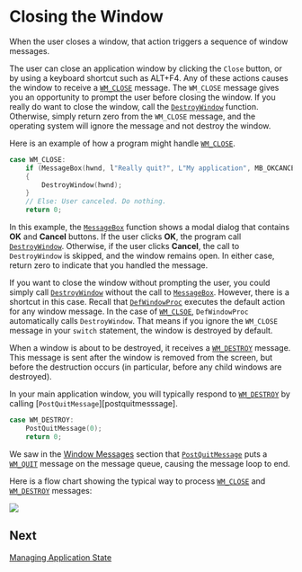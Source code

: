 <!-- https://docs.microsoft.com/en-us/windows/win32/learnwin32/closing-the-window -->
# Closing the Window

When the user closes a window, that action triggers a sequence of window messages.

The user can close an application window by clicking the `Close` button, or by using a keyboard shortcut such as ALT+F4. Any of these actions causes the window to receive a [`WM_CLOSE`][wm-close] message. The `WM_CLOSE` message gives you an opportunity to prompt the user before closing the window. If you really do want to close the window, call the [`DestroyWindow`][destroywindow] function. Otherwise, simply return zero from the `WM_CLOSE` message, and the operating system will ignore the message and not destroy the window.

Here is an example of how a program might handle [`WM_CLOSE`][wm-close].

```cpp
case WM_CLOSE:
    if (MessageBox(hwnd, l"Really quit?", L"My application", MB_OKCANCEL) == IDOK)
    {
        DestroyWindow(hwnd);
    }
    // Else: User canceled. Do nothing.
    return 0;
```

In this example, the [`MessageBox`][messagebox] function shows a modal dialog that contains __OK__ and __Cancel__ buttons. If the user clicks __OK__, the program call [`DestroyWindow`][destroywindow]. Otherwise, if the user clicks __Cancel__, the call to `DestroyWindow` is skipped, and the window remains open. In either case, return zero to indicate that you handled the message.

If you want to close the window without prompting the user, you could simply call [`DestroyWindow`][destroywindow] without the call to [`MessageBox`][messagebox]. However, there is a shortcut in this case. Recall that [`DefWindowProc`][defwindowproc] executes the default action for any window message. In the case of [`WM_CLSOE`][wm-close], `DefWindowProc` automatically calls `DestroyWindow`. That means if you ignore the `WM_CLOSE` message in your `switch` statement, the window is destroyed by default.

When a window is about to be destroyed, it receives a [`WM_DESTROY`][wm-destroy] message. This message is sent after the window is removed from the screen, but before the destruction occurs (in particular, before any child windows are destroyed).

In your main application window, you will typically respond to [`WM_DESTROY`][wm-destroy] by calling [`PostQuitMessage`][postquitmesssage].

```cpp
case WM_DESTROY:
    PostQuitMessage(0);
    return 0;
```

We saw in the [Window Messages](./window-messages.md) section that [`PostQuitMessage`][postquitmessage] puts a [`WM_QUIT`][wm-quit] message on the message queue, causing the message loop to end.

Here is a flow chart showing the typical way to process [`WM_CLOSE`][wm-close] and [`WM_DESTROY`][wm-destroy] messages:

![](https://docs.microsoft.com/en-us/windows/win32/learnwin32/images/wmclose01.png)

## Next

[Managing Application State](./managing-application-state.md)

[wm-close]: https://docs.microsoft.com/en-us/windows/win32/winmsg/wm-close
[destroywindow]: https://docs.microsoft.com/en-us/windows/win32/api/winuser/nf-winuser-destroywindow
[messagebox]: https://docs.microsoft.com/en-us/windows/win32/api/winuser/nf-winuser-messagebox
[defwindowproc]: https://docs.microsoft.com/en-us/windows/win32/api/winuser/nf-winuser-defwindowproca
[wm-destroy]: https://docs.microsoft.com/en-us/windows/win32/winmsg/wm-destroy
[postquitmessage]: https://docs.microsoft.com/en-us/windows/win32/api/winuser/nf-winuser-postquitmessage
[wm-quit]: https://docs.microsoft.com/en-us/windows/win32/winmsg/wm-quit
